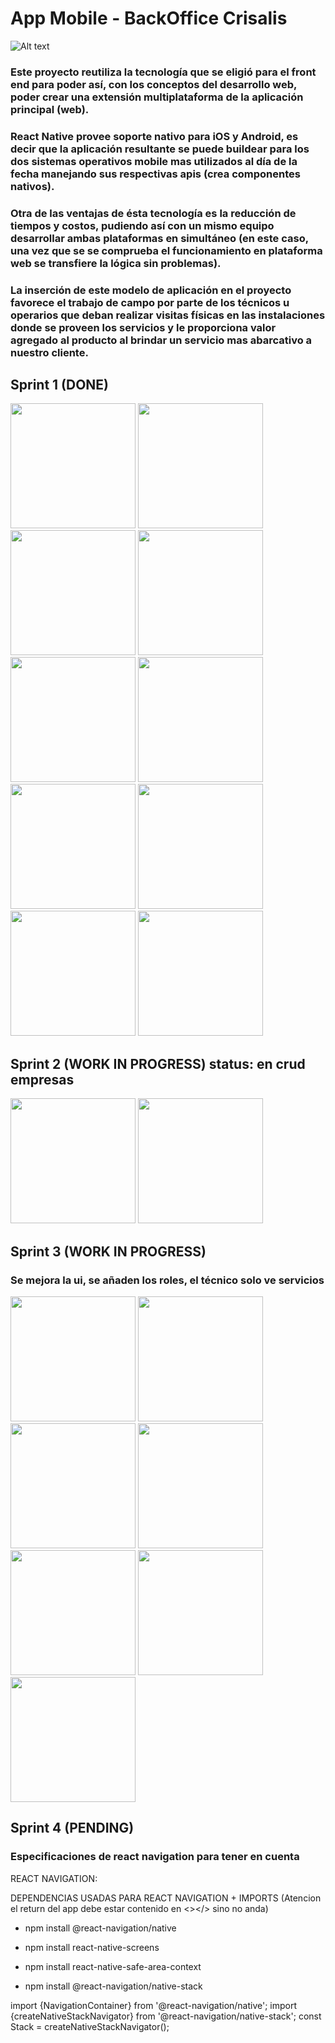 # App Mobile - BackOffice Crisalis

![Alt text](assets/images/logoColor.png)

### Este proyecto reutiliza la tecnología que se eligió para el front end para poder así, con los conceptos del desarrollo web, poder crear una extensión multiplataforma de la aplicación principal (web).

### React Native provee soporte nativo para iOS y Android, es decir que la aplicación resultante se puede buildear para los dos sistemas operativos mobile mas utilizados al día de la fecha manejando sus respectivas apis (crea componentes nativos). 

### Otra de las ventajas de ésta tecnología es la reducción de tiempos y costos, pudiendo así con un mismo equipo desarrollar ambas plataformas en simultáneo (en este caso, una vez que se se comprueba el funcionamiento en plataforma web se transfiere la lógica sin problemas). 

### La inserción de este modelo de aplicación en el proyecto favorece el trabajo de campo por parte de los técnicos u operarios que deban realizar visitas físicas en las instalaciones donde se proveen los servicios y le proporciona valor agregado al producto al brindar un servicio mas abarcativo a nuestro cliente.

## Sprint 1 (DONE)

<div>
  <img src="./capturas/img7.jpeg" width="200px"/>
  <img src="./capturas/img8.jpeg" width="200px"/>
  <img src="./capturas/img4.jpeg" width="200px"/>
  <img src="./capturas/img10.jpeg" width="200px"/>
  <img src="./capturas/img6.jpeg" width="200px"/>
  <img src="./capturas/img2.jpeg" width="200px"/>
  <img src="./capturas/img1.jpeg" width="200px"/>
  <img src="./capturas/img9.jpeg" width="200px"/>
  <img src="./capturas/img3.jpeg" width="200px"/>
  <img src="./capturas/img5.jpeg" width="200px"/>
</div>


## Sprint 2 (WORK IN PROGRESS) status: en crud empresas
<div>
  <img src="./capturas/img12.jpeg" width="200px"/>
  <img src="./capturas/img11.jpeg" width="200px"/>
</div>

## Sprint 3 (WORK IN PROGRESS)
### Se mejora la ui, se añaden los roles, el técnico solo ve servicios
<div>
  <img src="./capturas/ult7.jpg" width="200px"/>
  <img src="./capturas/ult6.jpg" width="200px"/>
  <img src="./capturas/ult5.jpg" width="200px"/>
  <img src="./capturas/ult1.jpg" width="200px"/>
  <img src="./capturas/ult2.jpg" width="200px"/>
  <img src="./capturas/ult3.jpg" width="200px"/>
  <img src="./capturas/ult4.jpg" width="200px"/>
</div>

## Sprint 4 (PENDING)



### Especificaciones de react navigation para tener en cuenta

REACT NAVIGATION:

DEPENDENCIAS USADAS PARA REACT NAVIGATION + IMPORTS (Atencion el return del app debe estar contenido en <></> sino no anda)

- npm install @react-navigation/native

- npm install react-native-screens

- npm install react-native-safe-area-context

- npm install @react-navigation/native-stack

import {NavigationContainer} from '@react-navigation/native';
import {createNativeStackNavigator} from '@react-navigation/native-stack';
const Stack = createNativeStackNavigator();

